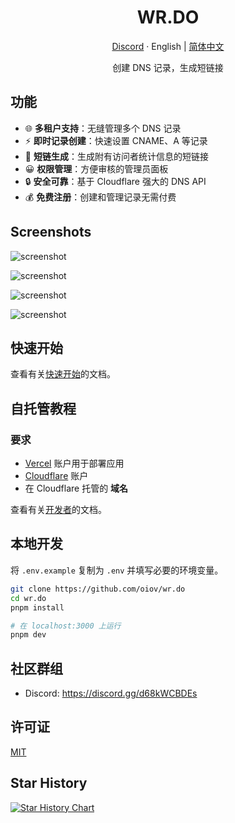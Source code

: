 <div align="center">
  <h1>WR.DO</h1>
  <p><a href="https://discord.gg/d68kWCBDEs">Discord</a> · English | <a href="/README-zh.md">简体中文</a></p>
  <p>创建 DNS 记录，生成短链接</p>
  <!-- <img src="https://wr.do/_static/images/light-preview.png"/> -->
</div>

## 功能

- 🌐 **多租户支持**：无缝管理多个 DNS 记录
- ⚡ **即时记录创建**：快速设置 CNAME、A 等记录
- 🔗 **短链生成**：生成附有访问者统计信息的短链接
- 😀 **权限管理**：方便审核的管理员面板
- 🔒 **安全可靠**：基于 Cloudflare 强大的 DNS API
- 💰 **免费注册**：创建和管理记录无需付费

## Screenshots

![screenshot](https://wr.do/_static/images/light-preview.png)

![screenshot](https://wr.do/_static/images/example_01.png)

![screenshot](https://wr.do/_static/images/example_02.png)

![screenshot](https://wr.do/_static/images/example_03.png)

## 快速开始

查看有关[快速开始](https://wr.do/docs/quick-start)的文档。

## 自托管教程

### 要求

- [Vercel](https://vercel.com) 账户用于部署应用
- [Cloudflare](https://dash.cloudflare.com/) 账户  
- 在 Cloudflare 托管的 **域名**

查看有关[开发者](https://wr.do/docs/developer/installation)的文档。

## 本地开发

将 `.env.example` 复制为 `.env` 并填写必要的环境变量。

```bash
git clone https://github.com/oiov/wr.do
cd wr.do
pnpm install

# 在 localhost:3000 上运行
pnpm dev
```

## 社区群组

- Discord: https://discord.gg/d68kWCBDEs

## 许可证

[MIT](/LICENSE.md)

## Star History

<a href="https://star-history.com/#oiov/wr.do&Date">
 <picture>
   <source media="(prefers-color-scheme: dark)" srcset="https://api.star-history.com/svg?repos=oiov/wr.do&type=Date&theme=dark" />
   <source media="(prefers-color-scheme: light)" srcset="https://api.star-history.com/svg?repos=oiov/wr.do&type=Date" />
   <img alt="Star History Chart" src="https://api.star-history.com/svg?repos=oiov/wr.do&type=Date" />
 </picture>
</a>